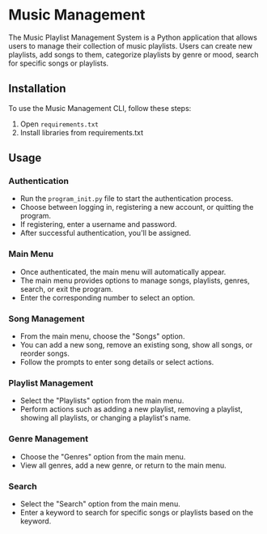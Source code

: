 # Music Management

The Music Playlist Management System is a Python application that allows users to
manage their collection of music playlists. Users can create new playlists, add songs to them,
categorize playlists by genre or mood, search for specific songs or playlists.

## Installation

To use the Music Management CLI, follow these steps:

1. Open `requirements.txt`
2. Install libraries from requirements.txt

## Usage

### Authentication

- Run the `program_init.py` file to start the authentication process.
- Choose between logging in, registering a new account, or quitting the program.
- If registering, enter a username and password.
- After successful authentication, you'll be assigned.

### Main Menu

- Once authenticated, the main menu will automatically appear.
- The main menu provides options to manage songs, playlists, genres, search, or exit the program.
- Enter the corresponding number to select an option.

### Song Management

- From the main menu, choose the "Songs" option.
- You can add a new song, remove an existing song, show all songs, or reorder songs.
- Follow the prompts to enter song details or select actions.

### Playlist Management

- Select the "Playlists" option from the main menu.
- Perform actions such as adding a new playlist, removing a playlist, showing all playlists, or changing a playlist's
  name.

### Genre Management

- Choose the "Genres" option from the main menu.
- View all genres, add a new genre, or return to the main menu.

### Search

- Select the "Search" option from the main menu.
- Enter a keyword to search for specific songs or playlists based on the keyword.

